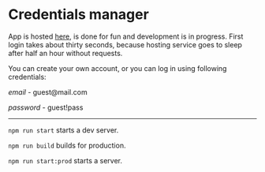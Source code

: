 # Credentials manager
App is hosted [here](https://pwm-credentials.herokuapp.com/), is done for fun and development is in progress. First login takes about thirty seconds, because hosting service goes to sleep after half an hour without requests.

You can create your own account, or you can log in using following credentials:

*email* - guest<span></span>@mail<span></span>.com

*password* - guest!pass

***

``` npm run start ``` starts a dev server.

``` npm run build ``` builds for production.

``` npm run start:prod ``` starts a server.
